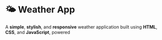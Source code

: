 #  🌤️ Weather App
A **simple**, **stylish**, and **responsive** weather application built using **HTML**, **CSS**, and **JavaScript**, powered


